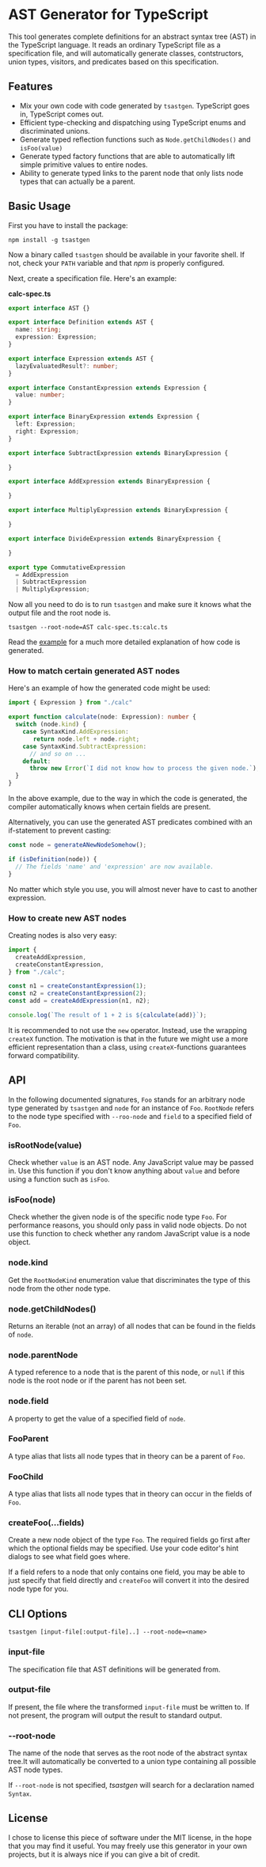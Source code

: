 AST Generator for TypeScript
============================

This tool generates complete definitions for an abstract syntax tree (AST) in
the TypeScript language. It reads an ordinary TypeScript file as a
specification file, and will automatically generate classes, contstructors,
union types, visitors, and predicates based on this specification.

## Features

 - Mix your own code with code generated by `tsastgen`. TypeScript goes in,
   TypeScript comes out.
 - Efficient type-checking and dispatching using TypeScript enums and
   discriminated unions.
 - Generate typed reflection functions such as `Node.getChildNodes()` and
   `isFoo(value)`
 - Generate typed factory functions that are able to automatically lift simple
   primitive values to entire nodes.
 - Ability to generate typed links to the parent node that only lists node
   types that can actually be a parent.

## Basic Usage

First you have to install the package:

```
npm install -g tsastgen
````

Now a binary called `tsastgen` should be available in your favorite shell.
If not, check your `PATH` variable and that _npm_ is properly configured.

Next, create a specification file. Here's an example:

**calc-spec.ts**

```ts
export interface AST {}

export interface Definition extends AST {
  name: string;
  expression: Expression;
}

export interface Expression extends AST {
  lazyEvaluatedResult?: number;
}

export interface ConstantExpression extends Expression {
  value: number;
}

export interface BinaryExpression extends Expression {
  left: Expression;
  right: Expression;
}

export interface SubtractExpression extends BinaryExpression {

}

export interface AddExpression extends BinaryExpression {

}

export interface MultiplyExpression extends BinaryExpression {

}

export interface DivideExpression extends BinaryExpression {

}

export type CommutativeExpression 
  = AddExpression
  | SubtractExpression
  | MultiplyExpression;
```

Now all you need to do is to run `tsastgen` and make sure it knows what the
output file and the root node is.

```
tsastgen --root-node=AST calc-spec.ts:calc.ts
```

Read the [example][1] for a much more detailed explanation of how code is generated.

[1]: https://github.com/samvv/tsastgen/blob/master/examples/calculator.ts

### How to match certain generated AST nodes

Here's an example of how the generated code might be used:

```ts
import { Expression } from "./calc"

export function calculate(node: Expression): number {
  switch (node.kind) {
    case SyntaxKind.AddExpression:
       return node.left + node.right;
    case SyntaxKind.SubtractExpression:
      // and so on ...
    default:
      throw new Error(`I did not know how to process the given node.`);
  }
}
```

In the above example, due to the way in which the code is generated, the
compiler automatically knows when certain fields are present.

Alternatively, you can use the generated AST predicates combined with an
if-statement to prevent casting:

```ts
const node = generateANewNodeSomehow();

if (isDefinition(node)) {
  // The fields 'name' and 'expression' are now available.
}
```

No matter which style you use, you will almost never have to cast to another
expression.

### How to create new AST nodes

Creating nodes is also very easy:

```ts
import {
  createAddExpression,
  createConstantExpression,
} from "./calc";

const n1 = createConstantExpression(1);
const n2 = createConstantExpression(2);
const add = createAddExpression(n1, n2);

console.log(`The result of 1 + 2 is ${calculate(add)}`);
```

It is recommended to not use the `new` operator. Instead, use the wrapping
`createX` function.  The motivation is that in the future we might use a more
efficient representation than a class, using `createX`-functions guarantees
forward compatibility.

## API

In the following documented signatures, `Foo` stands for an arbitrary node type
generated by `tsastgen` and `node` for an instance of `Foo`.
`RootNode` refers to the node type specified with `--roo-node` and `field` to a
specified field of `Foo`.

### isRootNode(value)

Check whether `value` is an AST node. Any JavaScript value may be passed in.
Use this function if you don't know anything about `value` and before using a
function such as `isFoo`.

### isFoo(node)

Check whether the given node is of the specific node type `Foo`. For
performance reasons, you should only pass in valid node objects. Do not use
this function to check whether any random JavaScript value is a node
object.

### node.kind

Get the `RootNodeKind` enumeration value that discriminates the type of this
node from the other node type.

### node.getChildNodes()

Returns an iterable (not an array) of all nodes that can be found in the fields
of `node`.

### node.parentNode

A typed reference to a node that is the parent of this node, or `null` if this
node is the root node or if the parent has not been set.

### node.field

A property to get the value of a specified field of `node`.

### FooParent

A type alias that lists all node types that in theory can be a parent of `Foo`.

### FooChild

A type alias that lists all node types that in theory can occur in the fields
of `Foo`.

### createFoo(...fields)

Create a new node object of the type `Foo`. The required fields go first after
which the optional fields may be specified. Use your code editor's hint dialogs
to see what field goes where.

If a field refers to a node that only contains one field, you may be able to
just specify that field directly and `createFoo` will convert it into the
desired node type for you.

## CLI Options

```
tsastgen [input-file[:output-file]..] --root-node=<name>
```

### input-file

The specification file that AST definitions will be generated from.

### output-file

If present, the file where the transformed `input-file` must be written to.
If not present, the program will output the result to standard output.

### --root-node

The name of the node that serves as the root node of the abstract syntax
tree.It will automatically be converted to a union type containing all possible
AST node types.

If `--root-node` is not specified, _tsastgen_ will search for a declaration
named `Syntax`.

## License

I chose to license this piece of software under the MIT license, in the hope
that you may find it useful. You may freely use this generator in your own
projects, but it is always nice if you can give a bit of credit.

